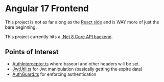# Angular 17 Frontend

This project is not as far along as the [React side](https://github.com/recordstuff/bretts-app) and is WAY more of just the bare beginning.

This project currently hits a [.Net 8 Core API backend](https://github.com/recordstuff/bretts-services).

## Points of Interest

- [AuthInterceptor.ts](https://github.com/recordstuff/bretts-angular/blob/master/src/services/AuthInterceptor.ts) where baseurl and other headers will be set.
- [JwtUtil.ts](https://github.com/recordstuff/bretts-angular/blob/master/src/services/JwtUtil.ts) for Jwt manipulation (basically getting the expire date)
- [AuthGuard.ts](https://github.com/recordstuff/bretts-angular/blob/master/src/components/AuthGuard.ts) for enforcing authentication